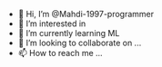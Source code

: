 - 👋 Hi, I’m @Mahdi-1997-programmer
- 👀 I’m interested in 
- 🌱 I’m currently learning ML
- 💞️ I’m looking to collaborate on ...
- 📫 How to reach me ...

<!---
Mahdi-1997-programmer/Mahdi-1997-programmer is a ✨ special ✨ repository because its `README.md` (this file) appears on your GitHub profile.
You can click the Preview link to take a look at your changes.
--->
